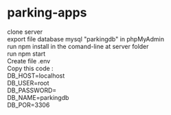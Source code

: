 # parking-apps

clone server <br>
export file database mysql "parkingdb" in phpMyAdmin <br>
run npm install in the comand-line at server folder <br>
run npm start <br>
Create file .env <br>
Copy this code : <br>
DB_HOST=localhost <br>
DB_USER=root <br>
DB_PASSWORD= <br>
DB_NAME=parkingdb <br>
DB_POR=3306 <br>



